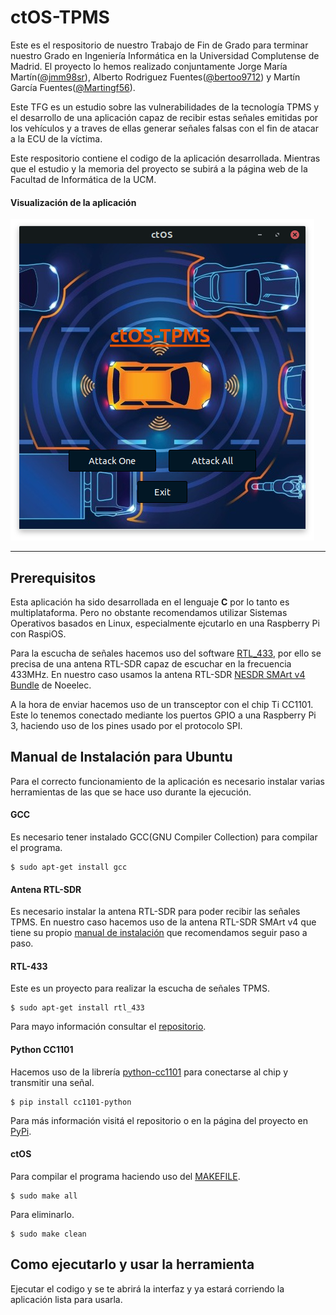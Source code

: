 # ctOS-TPMS
Este es el respositorio de nuestro Trabajo de Fin de Grado para terminar nuestro Grado en Ingeniería Informática en la Universidad Complutense de Madrid. El proyecto lo hemos realizado conjuntamente Jorge María Martín([@jmm98sr](https://github.com/jmm98sr)), Alberto Rodriguez Fuentes([@bertoo9712](https://github.com/bertoo9712)) y Martín García Fuentes([@Martingf56](https://github.com/Martingf56)).

Este TFG es un estudio sobre las vulnerabilidades de la tecnología TPMS y el desarrollo de una aplicación capaz de recibir estas señales emitidas por los vehículos y a traves de ellas generar señales falsas con el fin de atacar a la ECU de la víctima. 

Este respositorio contiene el codigo de la aplicación desarrollada. Mientras que el estudio y la memoria del proyecto se subirá a la página web de la Facultad de Informática de la UCM.

####  Visualización de la aplicación

![Pantalla principal CtOs](/img/CapturaPantallaPrincipalInterfazCtOs.png "Pantalla de inicio interfaz de CtOS")

___

## Prerequisitos
Esta aplicación ha sido desarrollada en el lenguaje **C** por lo tanto es multiplataforma. Pero no obstante recomendamos utilizar Sistemas Operativos basados en Linux, especialmente ejcutarlo en una Raspberry Pi con RaspiOS.

Para la escucha de señales hacemos uso del software [RTL_433](https://github.com/merbanan/rtl_433), por ello se precisa de una antena RTL-SDR capaz de escuchar en la frecuencia 433MHz. En nuestro caso usamos la antena RTL-SDR [NESDR SMArt v4 Bundle](https://www.nooelec.com/store/sdr/sdr-receivers/nesdr-smart.html) de Noeelec.

A la hora de enviar hacemos uso de un transceptor con el chip Ti CC1101. Este lo tenemos conectado mediante los puertos GPIO a una Raspberry Pi 3, haciendo uso de los pines usado por el protocolo SPI.

## Manual de Instalación para Ubuntu
Para el correcto funcionamiento de la aplicación es necesario instalar varias herramientas de las que se hace uso durante la ejecución.

#### GCC 
Es necesario tener instalado GCC(GNU Compiler Collection) para compilar el programa.

    $ sudo apt-get install gcc

#### Antena RTL-SDR
Es necesario instalar la antena RTL-SDR para poder recibir las señales TPMS. En nuestro caso hacemos uso de la antena RTL-SDR SMArt v4 que tiene su propio [manual de instalación](https://www.nooelec.com/store/downloads/dl/file/id/72/product/294/nesdr_installation_manual_for_ubuntu.pdf) que recomendamos seguir paso a paso.

#### RTL-433
Este es un proyecto para realizar la escucha de señales TPMS. 

    $ sudo apt-get install rtl_433 

Para mayo información consultar el [repositorio](https://github.com/merbanan/rtl_433).

#### Python CC1101
Hacemos uso de la librería [python-cc1101](https://github.com/fphammerle/python-cc1101) para conectarse al chip y transmitir una señal.

    $ pip install cc1101-python
    
Para más información visitá el repositorio o en la página del proyecto en [PyPi](https://pypi.org/project/cc1101-python/).

#### ctOS
Para compilar el programa haciendo uso del [MAKEFILE](/MAKEFILE).
    
    $ sudo make all 
    
Para eliminarlo.

    $ sudo make clean

## Como ejecutarlo y usar la herramienta
Ejecutar el codigo y se te abrirá la interfaz y ya estará corriendo la aplicación lista para usarla.

